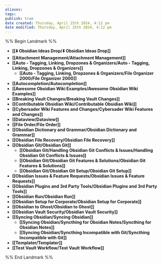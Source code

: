 ```yaml
---
aliases: 
tags: 
publish: true
date created: Thursday, April 25th 2024, 4:12 pm
date modified: Thursday, April 25th 2024, 4:12 pm
---
```

%% Begin Landmark %%
- **[[⬇️ Obsidian Ideas Drop/⬇️ Obsidian Ideas Drop]]**
- **[[Attachment Management/Attachment Management]]**
- **[[Auto - Tagging, Linking, Dropzones & Organizers/Auto - Tagging, Linking, Dropzones & Organizers]]**
	- **[[Auto - Tagging, Linking, Dropzones & Organizers/File Organizer 2000/File Organizer 2000]]**
- **[[Autocompletion/Autocompletion]]**
- **[[Awesome Obsidian Wiki Examples/Awesome Obsidian Wiki Examples]]**
- **[[Breaking Vault Changes/Breaking Vault Changes]]**
- **[[Contributable Obsidian Wiki/Contributable Obsidian Wiki]]**
- **[[Cybersader Wiki Features and Changes/Cybersader Wiki Features and Changes]]**
- **[[Dataview/Dataview]]**
- **[[File Order/File Order]]**
- **[[Obsidian Dictionary and Grammar/Obsidian Dictionary and Grammar]]**
- **[[Obsidian File Recovery/Obsidian File Recovery]]**
- **[[Obsidian Git/Obsidian Git]]**
	- **[[Obsidian Git/Handling Obsidian Git Conflicts & Issues/Handling Obsidian Git Conflicts & Issues]]**
	- **[[Obsidian Git/Obsidian Git Features & Solutions/Obsidian Git Features & Solutions]]**
	- **[[Obsidian Git/Obsidian Git Setup/Obsidian Git Setup]]**
- **[[Obsidian Issues & Feature Requests/Obsidian Issues & Feature Requests]]**
- **[[Obsidian Plugins and 3rd Party Tools/Obsidian Plugins and 3rd Party Tools]]**
- **[[Obsidian Run/Obsidian Run]]**
- **[[Obsidian Setup for Corporate/Obsidian Setup for Corporate]]**
- **[[Obsidian to Ghost/Obsidian to Ghost]]**
- **[[Obsidian Vault Security/Obsidian Vault Security]]**
- **[[Syncing Obsidian/Syncing Obsidian]]**
	- **[[Syncing Obsidian/Syncthing for Obsidian Notes/Syncthing for Obsidian Notes]]**
	- **[[Syncing Obsidian/Syncthing Incompatible with Git/Syncthing Incompatible with Git]]**
- **[[Templater/Templater]]**
- **[[Test Vault Workflow/Test Vault Workflow]]**

%% End Landmark %%
